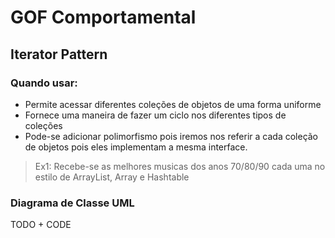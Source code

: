 # GOF Comportamental

## Iterator Pattern

### Quando usar:

- Permite acessar diferentes coleções de objetos de uma forma uniforme
- Fornece uma maneira de fazer um ciclo nos diferentes tipos de coleções
- Pode-se adicionar polimorfismo pois iremos nos referir a cada coleção de objetos pois eles implementam a mesma interface.

>Ex1: Recebe-se as melhores musicas dos anos 70/80/90 cada uma no estilo de ArrayList, Array e Hashtable 


### Diagrama de Classe UML
TODO + CODE
